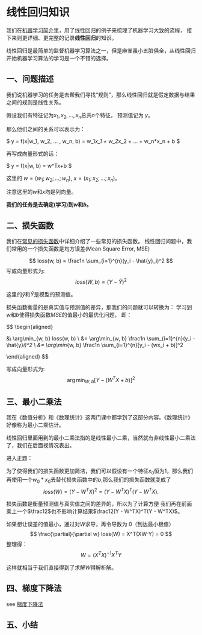 # 线性回归知识

我们在<a href="/#/machine-learning/ml_summay.md" target="_blank">机器学习简介</a>里，用了线性回归的例子来梳理了机器学习大致的流程，
接下来则更详细、更完整的记录**线性回归**的知识。

线性回归是最简单的监督机器学习算法之一，但是麻雀虽小五脏俱全，从线性回归开始机器学习算法的学习是一个不错的选择。

## 一、问题描述
我们说机器学习的任务是去帮我们寻找“规则”，那么线性回归就是假定数据与结果之间的规则是线性关系。

假设我们有特征记为$x_1, x_2, ..., x_n$总共$n$个特征， 预测值记为 $y$。

那么他们之间的关系可以表示为： 

$
y = f(x|w_1, w_2, ... , w_n, b) = w_1*x_1 + w_2*x_2 + ... + w_n*x_n + b
$

再写成向量形式的话：

$
y = f(x|w, b) = w^Tx+b
$

这里的 $w = (w_1; w_2; ...; w_n)$, $x = (x_1; x_2; ...; x_n)$。

注意这里的$w$和$x$均是列向量。

**我们的任务是去确定(学习)到$w$和$b$。**

## 二、损失函数

我们在<a href="/#/machine-learning/loss_func/common_loss_func.md" target="_blank">常见的损失函数</a>中详细介绍了一些常见的损失函数。
线性回归问题中，我们常用的一个损失函数是均方误差(Mean Square Error, MSE)

$$
loss(w, b) = \frac1n \sum_{i=1}^{n}(y_i - \hat{y}_i)^2
$$
写成向量形式为:
$$
loss(W, b)  = (Y - \hat{Y})^2
$$

这里的$\hat{y}$和$\hat{Y}$是模型的预测值。

损失函数衡量的是真实值与预测值的差异，那我们的问题就可以转换为： 学习到$w$和$b$使得损失函数$MSE$的值最小的最优化问题， 即：

$$
\begin{aligned}

&\ \arg\min_{w, b} loss(w, b)  \\
&= \arg\min_{w, b} \frac1n \sum_{i=1}^{n}(y_i - \hat{y}_i)^2 \\
&= \arg\min_{w, b} \frac1n \sum_{i=1}^{n}[y_i - (wx_i + b)]^2

\end{aligned}
$$

写成向量形式为:
$$
\arg\min_{W, b} [Y - (W^TX+b)]^2
$$


## 三、最小二乘法

我在《数值分析》和《数理统计》这两门课中都学到了这部分内容。《数理统计》好像称为最小二乘估计。

线性回归里面用到的最小二乘法指的是线性最小二乘，当然就有非线性最小二乘法了，我们在后面视情况表出。

进入正题：

为了使得我们的损失函数更加简洁，我们可以假设有一个特征$x_0$恒为$1$，那么我们再使用一个$w_0*x_0$去替代损失函数中的$b$,那么我们的损失函数就变成了
$$
loss(W) = (Y - W^TX)^2 = (Y - W^TX)^T(Y - W^TX).
$$

损失函数是衡量预测值与真实值之间的差异的，所以为了计算方便 我们再在前面乘上一个$\frac12$也不影响计算结果$\frac12(Y - W^TX)^T(Y - W^TX)$。

如果想让误差的值最小，通过对$W$求导，再令导数为 $0$（到达最小极值）
$$
\frac{\partial}{\partial w} loss(W) = X^T(XW-Y) = 0
$$
整理得：
$$
W = (X^TX)^{-1}X^TY
$$

这样就相当于我们直接得到了求解$W$得解析解。


## 四、梯度下降法

see <a href="/#/machine-learning/optimizers/common_optimizers?id=梯度下降法gradient-descent" target="_blank">梯度下降法</a> 


## 五、小结





​